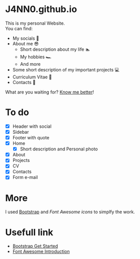 # J4NN0.github.io

This is my personal Website.  
You can find:
- My socials 👥
- About me 😎
  - Short description about my life 🏊
  - My hobbies 🏎
  - And more
- Some short description of my important projects 💻
- Curriculum Vitae 📃
- Contacts 📧

What are you waiting for? [Know me better](https://j4nn0.github.io.)!

# To do

- [X] Header with social
- [X] Sidebar
- [X] Footer with quote
- [X] Home
  - [X] Short description and Personal photo
- [X] About
- [X] Projects
- [X] CV
- [X] Contacts
- [X] Form e-mail

# More

I used [Bootstrap](https://getbootstrap.com/) and *Font Awesome icons* to simplfy the work.  

# Usefull link

- [Bootstrap Get Started](https://www.w3schools.com/bootstrap/default.asp)
- [Font Awesome Introduction](https://www.w3schools.com/icons/fontawesome_icons_intro.asp)
